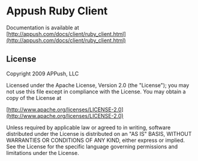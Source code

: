 Appush Ruby Client
==================

Documentation is available at [http://appush.com/docs/client/ruby_client.html](http://appush.com/docs/client/ruby_client.html)

License
--------

Copyright 2009 APPush, LLC

Licensed under the Apache License, Version 2.0 (the "License");
you may not use this file except in compliance with the License.
You may obtain a copy of the License at

[http://www.apache.org/licenses/LICENSE-2.0](http://www.apache.org/licenses/LICENSE-2.0)

Unless required by applicable law or agreed to in writing, software
distributed under the License is distributed on an "AS IS" BASIS,
WITHOUT WARRANTIES OR CONDITIONS OF ANY KIND, either express or implied.
See the License for the specific language governing permissions and
limitations under the License. 

